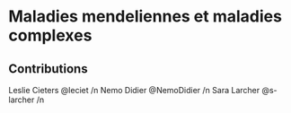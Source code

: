 # Maladies mendeliennes et maladies complexes










## Contributions
Leslie Cieters @leciet /n
Nemo Didier @NemoDidier /n
Sara Larcher @s-larcher /n
